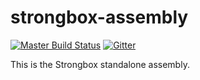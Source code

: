 # strongbox-assembly
[![Master Build Status](https://dev.carlspring.org/jenkins/buildStatus/icon?job=strongbox/strongbox-assembly/master)](https://dev.carlspring.org/jenkins/job/strongbox/strongbox-assembly/master)
[![Gitter](https://badges.gitter.im/Join%20Chat.svg)](https://gitter.im/strongbox/strongbox?utm_source=badge&utm_medium=badge&utm_campaign=pr-badge&utm_content=badge)

This is the Strongbox standalone assembly.
